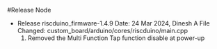 #Release Node

- Release riscduino_firmware-1.4.9 
     Date: 24 Mar 2024, Dinesh A
     File Changed: custom_board/arduino/cores/riscduino/main.cpp
     1) Removed the Multi Function Tap function disable at power-up

